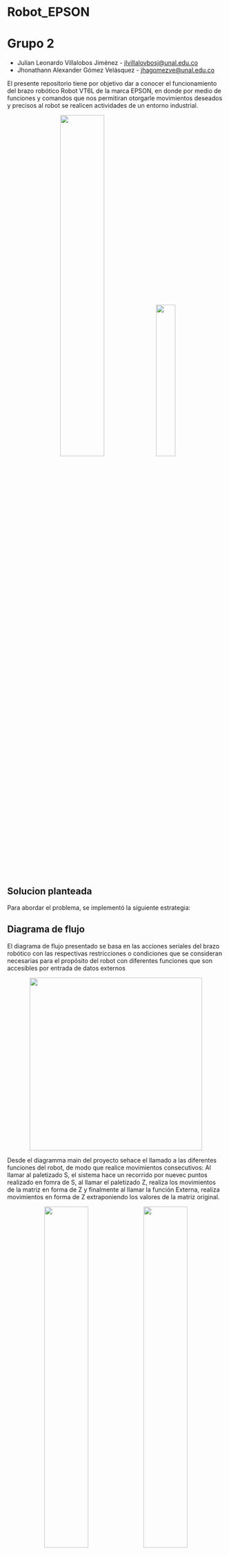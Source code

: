 # Robot_EPSON

# Grupo 2

- Julian Leonardo Villalobos Jiménez - jlvillalovbosj@unal.edu.co
- Jhonathann Alexander Gómez Velásquez - jhagomezve@unal.edu.co

El presente repositorio tiene por objetivo dar a conocer el funcionamiento del brazo robótico Robot VT6L de la marca EPSON, en donde por medio de funciones y comandos que nos permitiran otorgarle movimientos deseados y precisos al robot se realicen actividades de un entorno industrial.

<p align="center">
  <img src="/Imágenes/Robot_VT6L.PNG" style="width: 45%; height: auto;" /  />
 <img src="/Imágenes/Robot_VT6L_Sim.PNG" style="width: 30%; height: auto;" / />
</p>

## Solucion planteada

Para abordar el problema, se implementó la siguiente estrategia:

## Diagrama de flujo

El diagrama de flujo presentado se basa en las acciones seriales del brazo robótico con las respectivas restricciones o condiciones que se consideran necesarias para el propósito del robot con diferentes funciones que son accesibles por entrada de datos externos

<p align="center">
  <img src="/Imágenes/Epson_Main.png" width="400" />
</p>
Desde el diagramma main del proyecto sehace el llamado a las diferentes funciones del robot, de modo que realice movimientos consecutivos: Al llamar al paletizado S, el sistema hace un recorrido por nuevec puntos realizado en fomra de S, al llamar el paletizado Z, realiza los movimientos de la matriz en forma de Z y finalmente al llamar la función Externa, realiza movimientos en forma de Z extraponiendo los valores de la matriz original.
<p align="center">
  <img src="/Imágenes/Diagrama_FuncionPaletizadoZ.PNG" style="width: 45%; height: auto;" /  />
 <img src="/Imágenes/PaletizadoZ.PNG" style="width: 45%; height: auto;" / />
</p>

<p align="center">
  <img src="/Imágenes/Paletizado_Externo.PNG" width="400" />
</p>

## Funciones utilizadas

Con ayuda del manual de epson [[Guia_Manual](/GuiasEPSON/epson_spel_pl_70_language_reference-r700a_rc90_t(v73r4).pdf)] se usaron diferentes funciones internas de EPSON para el diseño de las trayectorias.

1. Funciones de configuración
    - *Motor On,Off:* Activa o desactiva la salida de los motores del brazo robótico.
    - *Power HIGH; LOW:* Establece los niveles de potencia con los que se van a alimentar los motores del brazo robótico para de este modo no forzar las diferentes movimientos.
    - *Speed:* Indica a nivel portentual la velocidad máxima que van a tener los motores durante cada desplazamiento.
    - *Accel:* Indica el nivel de aceleración y desaceleración en los motores para llegar a su velocidad máxima y mínima.
2. Funciones de desplazamiento
    - *Go:* Desplaza el robot a un punto realizando un movimiento puntual, es necesario en este caso mencionar el movimieintomen Z para desplazarlo verticalmente como una función aparte, se aclara que por medio de este movimiento el robot sufre menos esfuerzos por lo que es menos posible que aparezcan errores en este caso.
    - *Move:* Desplaza el robot hasta el punto referenciado usando una interpolación lineal
    - *Wait:*
    - *Call:*
3. Funciones de entradas y salidas
    - *MemSw():*
    - *MemOn():*
4. Pallet()
    - Subelemento 1
    - Subelemento 2

## [Código main EPSON](/Lab2/Main.prg)

Para el diseño del código se inició crando un punto nombrado como HOME, desde el cual el robot parte para iniciar las trayectorias. Seguido a esto se crean puntos para el origen, el EjeX y el EjeY, los cuales nos ayudan para referenciar los mapeos que se realizan durante las trayectorias.

<p align="center">
  <img src="/Imágenes/CreacionHerramienta.PNG" />
 <img src="/Imágenes/Puntos_X_Y_Origen.PNG" style="width: 45%; height: auto;" />
</p>

A continuación se crearon los diferentes nombres como referencia para cada una de las salidas, desde la función main se activaron los motores y se establecio una salida de potencia alta en cada uno de estos, una vez pasados por los puntos del estado HOME, se procedió a pasar por los puntos creados de "Origen", "EjeX" y "EjeY", con el fin de evaluar los mapeos que se van a crear atraves de estosl.

<p align="center">
  <img src="/Imágenes/Codigo_TrayectoriaHOME.PNG" />
</p>

Se creó la función paletizado Z el cual consiste en realizar una trayectorias en forma de Z atraves de una matriz diseñada de 3x3 y que llegue a los puntos de origen, del eje x y del eje Y, para esto se diseñó una función ciclica por el cual pasara por todos los puntos del Pallet del 1 al 9.

<p align="center">
  <img src="/Imágenes/Codigo_FuncionPaletizadoZ.PNG" />
</p>

Se creó la función paletizado S el cual consiste en realizar una trayectorias en forma de S através de una matriz diseñada de 3x3 y que llegue a los puntos de origen, del eje x y del eje Y, para esto se paso como una secuencia normal de los 9 puntos con una funcion ciclica, al llegar al punto 4, esta pasa inmediatamente a la posición 6, mientras que cuando llegue al punto 6 esta debe pasar por la posición 4, el resto de las posiciones si conservan sus mismos puntos.

<p align="center">
  <img src="/Imágenes/Codigo_FuncionPaletizadoS.PNG" />
</p>

Se creó la función paletizado externo la cual consiste en el diseño deun pallet através de una matriz 4x4 y que pase por los 16 puntos entre los cuales se encuentran las posiciones de "Origen", del "EjeX" y del "EjeY" por medio de una fuinción ciclica de 16 posiciones.

<p align="center">
  <img src="/Imágenes/Codigo_FuncionPaletizadoExterno.PNG" />
</p>

Finalmente se diseño en la función main un ciclo el cual leyera cada una de las entradas, al tener una señal de entrada en el bit 512, el sistema activara la salida del bit 515 y llamara la función del paletizado Z, por otro lado al activar la entrada del bit 513 este llamara la función del paletizado en S activando la salida del biot 516, y finalmente con la señal de entrada del bit 514 se llamara la funcion del paletizado externo activando del mismo modo la salida del bit 517.

<p align="center">
  <img src="/Imágenes/Codigo_CicloTrayectorias.PNG" />
</p>

Para acceder al código puede seleccionar el subtítuo de esta sección "Código main EPSON" o darle clic [aquí](/Lab2/Main.prg)

## Videos de pruebas de funcionamiento

Simulación

https://github.com/jlvillalobosj/Robot_EPSON/assets/57506705/6cfeb508-4afe-40cf-9301-b48298c972de

Prueba Real

https://github.com/jlvillalobosj/Robot_EPSON/assets/57506705/5ce8e1dd-460b-4427-b27b-d27af2a8e11b


